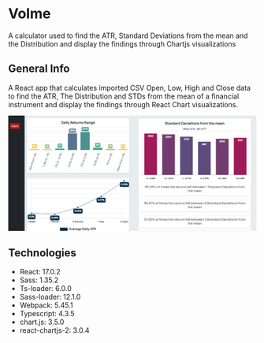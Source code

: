 # Volme
A calculator used to find the ATR, Standard Deviations from the mean and the Distribution and display the findings through Chartjs visualizations

## General Info
A React app that calculates imported CSV Open, Low, High and Close data to find the ATR, The Distribution and STDs from the mean of a financial instrument and display the findings through React Chart visualizations.

![banner](./banner.PNG)


## Technologies
* React: 17.0.2
* Sass: 1.35.2
* Ts-loader: 6.0.0
* Sass-loader: 12.1.0
* Webpack: 5.45.1
* Typescript: 4.3.5
* chart.js: 3.5.0
* react-chartjs-2: 3.0.4
